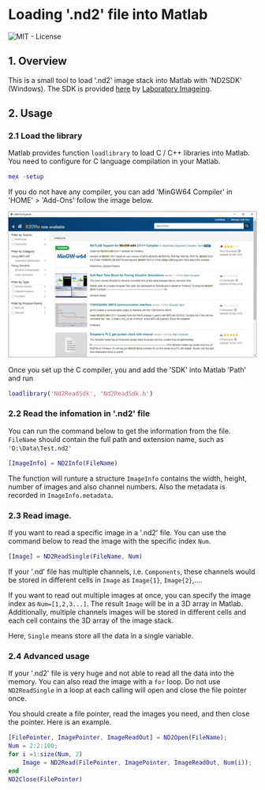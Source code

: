 # Loading '.nd2' file into Matlab

![MIT - License](https://img.shields.io/bower/l/bootstrap.svg)

## 1. Overview

This is a small tool to load '.nd2' image stack into Matlab with 'ND2SDK' (Windows). The SDK is provided [here](https://www.nd2sdk.com/) by [Laboratory Imageing](https://www.laboratory-imaging.com/). 

## 2. Usage

### 2.1 Load the library

Matlab provides function ```loadlibrary``` to load C / C++ libraries into Matlab. You need to configure for C language compilation in your Matlab.

```matlab
mex -setup
```

If you do not have any compiler, you can add 'MinGW64 Compiler' in 'HOME' > 'Add-Ons' follow the image below.

![MinGW64](/Resource/MinGW64.jpg "MinGW64")

Once you set up the C compiler, you and add the 'SDK' into Matlab 'Path' and run

```matlab
loadlibrary('Nd2ReadSdk', 'Nd2ReadSdk.h')
```

### 2.2 Read the infomation in '.nd2' file

You can run the command below to get the information from the file. ```FileName``` should contain the full path and extension name, such as ```'D:\Data\Test.nd2'```

```matlab
[ImageInfo] = ND2Info(FileName)
```
The function will runture a structure ```ImageInfo``` contains the width, height, number of images and also channel numbers. Also the metadata is recorded in ```ImageInfo.metadata```.

### 2.3 Read image.

If you want to read a specific image in a '.nd2' file. You can use the command below to read the image with the specific index ```Num```.

```matlab
[Image] = ND2ReadSingle(FileName, Num)
```

If your '.nd' file has multiple channels, i.e. ```Components```, these channels would be stored in different cells in ```Image``` as ```Image{1}```, ```Image{2}```,.... 

If you want to read out multiple images at once, you can specify the image index as ```Num=[1,2,3...]```. The result ```Image``` will be in a 3D array in Matlab. Additionally, multiple channels images will be stored in different cells and each cell contains the 3D array of the image stack.

Here, ```Single``` means store all the data in a single variable.

### 2.4 Advanced usage

If your '.nd2' file is very huge and not able to read all the data into the memory. You can also read the image with a ```for``` loop. Do not use ```ND2ReadSingle``` in a loop at each calling will open and close the file pointer once.

You should create a file pointer, read the images you need, and then close the pointer. Here is an example.

```matlab
[FilePointer, ImagePointer, ImageReadOut] = ND2Open(FileName);
Num = 2:2:100;
for i =1:size(Num, 2)
    Image = ND2Read(FilePointer, ImagePointer, ImageReadOut, Num(i));
end
ND2Close(FilePointer)
```
